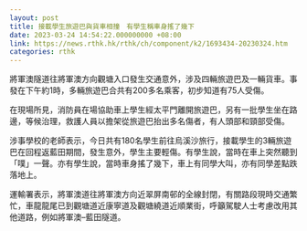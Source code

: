 ```yaml
---
layout: post
title: 接載學生旅遊巴與貨車相撞　有學生稱車身搖了幾下
date: 2023-03-24 14:54:22.000000000 +08:00
link: https://news.rthk.hk/rthk/ch/component/k2/1693434-20230324.htm
categories: rthk
---
```


將軍澳隧道往將軍澳方向觀塘入口發生交通意外，涉及四輛旅遊巴及一輛貨車。事發在下午約1時，多輛旅遊巴合共有200多名乘客，初步知道有75人受傷。

在現場所見，消防員在場協助車上學生經太平門離開旅遊巴，另有一批學生坐在路邊，等候治理，救護人員以擔架從旅遊巴抬出多名傷者，有人頭部和頸部受傷。

涉事學校的老師表示，今日共有180名學生前往烏溪沙旅行，接載學生的3輛旅遊巴在回程返藍田期間，發生意外，學生主要輕傷。有學生說，當時在車上突然聽到「噗」一聲。亦有學生說，當時車身搖了幾下，車上有同學大叫，亦有同學差點跌落地上。
 
運輸署表示，將軍澳道往將軍澳方向近翠屏南邨的全線封閉，有關路段現時交通繁忙，車龍龍尾已到觀塘道近康寧道及觀塘繞道近順業街，呼籲駕駛人士考慮改用其他道路，例如將軍澳–藍田隧道。
